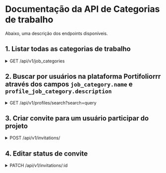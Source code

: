 # Documentação da API de Categorias de trabalho

Abaixo, uma descrição dos endpoints disponíveis.


## 1. Listar todas as categorias de trabalho

<details>
<summary>GET /api/v1/job_categories</summary>

<br>

### Endpoint

```shell
GET /api/v1/job_categories
```

Retorna a lista com todas as categorias de trabalho. (Status: 200)

```json
[
    {
        "id": 1,
        "name": "Web Design"
    },
    {
        "id": 2,
        "name": "Programador Full Stack"
    },
    {
        "id": 3,
        "name": "Ruby on Rails"
    }
]
```

Retorno esperado caso não tenham categorias cadastradas. (Status: 200):

```json
  []
```

### Erros tratados

Erro interno de servidor (Status: 500)

Retorno esperado:

```json
{
  { "error": "Houve um erro interno no servidor ao processar sua solicitação." }
}
```
</details>

## 2. Buscar por usuários na plataforma Portifoliorrr através dos campos `job_category.name` e `profile_job_category.description`

<details>
<summary>GET /api/v1/profiles/search?search=query</summary>

<br>

### Endpoint

query: Parâmetro que recebe string a ser buscada nos campos listados no título.

```shell
GET /api/v1/profiles/search?search=query
```

Retorna uma lista com todos os usuários referentes a busca. (Status: 200)

```json
[
  {
      "user_id": 1,
      "full_name": "João CampusCode Almeida",
      "job_categories": [
          {
            "title": "Web Design",
            "description": null
          },
          {
            "title": "Programador Full Stack",
            "description": null
          },
          {
            "title": "Ruby on Rails",
            "description": null
          }
      ]
  },
  {
      "user_id": 3,
      "full_name": "Gabriel Campos",
      "job_categories": [
          {
            "title": "Web Design",
            "description": null
          },
          {
            "title": "Ruby on Rails",
            "description": "faço umas app daora"
          },
          {
            "title": "Programador Full Stack",
            "description": "faço umas app loka"
          }
      ]
  }
]
```

Retorno esperado caso a busca não retorne resultados. (Status: 200):

```json
  []
```

### Erros tratados

Erro interno de servidor (Status: 500)

Retorno esperado:

```json
{
  "error": ["Houve um erro interno no servidor ao processar sua solicitação."]
}
```

Erro para query de busca vazia (Status: 400)

Este erro acontece quando a busca é feita sem informar o parâmetro obrigatório query. Exemplos de buscas que retornarão este erro:

```shell
GET /api/v1/profiles/search?search=

GET /api/v1/profiles/search/
```

Retorno esperado:

```json
{
"error": "É necessário fornecer um parâmetro de busca"
}
```
</details>

## 3. Criar convite para um usuário participar do projeto

<details>
<summary>POST /api/v1/invitations/</summary>

<br>

### Endpoint


```shell
POST /api/v1/invitations
```

Corpo da requisição:

```json
{
  "invitation": {
    "profile_id": 3,
    "project_title": "Projeto Cola?Bora!",
    "project_description": "Projeto Legal",
    "project_category": "Tecnologia",
    "colabora_invitation_id": 1,
    "message": "Venha participar do meu projeto!",
    "expiration_date": "2021-12-31"
  }
}
```

Retorno esperado caso a requisição seja bem sucedida. (Status: 201)

```json
{
  "data": {
    "invitation_id": 1
  }
}
```

### Erros tratados

Erro para corpo da requisição vazio (Status: 400)

Resposta:
```json
{
  "error": "Houve um erro ao processar sua solicitação."
}
```

Este erro acontece quando a requisição é feita sem informar o corpo da requisição. Exemplo de requisição que retornará este erro:

campos vazios

```json
{}
```
id de usuário inválido

```json
{
  "invitation": {
    "profile_id": 999999999999999,
      etc...
  }
}
```

</details>

## 4. Editar status de convite

<details>
<summary>PATCH /api/v1/invitations/:id</summary>

<br>

### Endpoint

```shell
PATCH /api/v1/invitations/:id
```

Corpo da requisição:

```json
{
  "invitation": {
    "status": "accepted"
  }
}
```

Retorno esperado caso a requisição seja bem sucedida. (Status: 204)


### Erros tratados

Erro para corpo da requisição vazio (Status: 400)

Resposta:
```json
{
  "error": "Houve um erro ao processar sua solicitação."
}
```

Este erro acontece quando a requisição é feita sem informar o corpo da requisição. Um exemplo de requisição que retornará este erro:

```json
{}
```

Outro exemplo de requisição que retornará este erro:

```json
{
  "invitation": {
    "status": "XXXinvalid_statusXXX"
  }
}
```

Erro para id de convite inválido (Status: 404)

Este erro acontece quando a requisição é feita com um id de convite que não existe. Exemplo de requisição que retornará este erro:

```shell
PATCH /api/v1/invitations/999999999999999
```

Retorno esperado:

```json
{
  "error": "Não encontrado"
}
```

</details>
